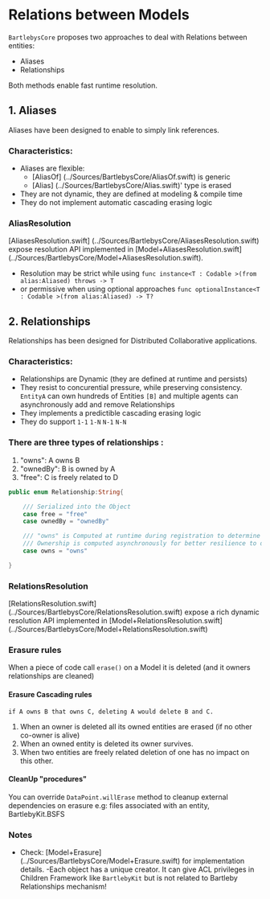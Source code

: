 # Relations between Models

`BartlebysCore` proposes two approaches to deal with Relations between entities: 

- Aliases 
- Relationships

Both methods enable fast runtime resolution. 

## 1. Aliases

Aliases have been designed to enable to simply link references. 

### Characteristics:

- Aliases are flexible: 
	- [AliasOf] (../Sources/BartlebysCore/AliasOf.swift) is generic
	- [Alias] (../Sources/BartlebysCore/Alias.swift)' type is erased
- They are not dynamic, they are defined at modeling & compile time
- They do not implement automatic cascading erasing logic

### AliasResolution

[AliasesResolution.swift] (../Sources/BartlebysCore/AliasesResolution.swift) expose resolution API implemented in [Model+AliasesResolution.swift] (../Sources/BartlebysCore/Model+AliasesResolution.swift).

- Resolution may be strict while using `func instance<T : Codable >(from alias:Aliased) throws -> T`
- or permissive when using optional approaches `func optionalInstance<T : Codable >(from alias:Aliased) -> T?`

## 2. Relationships

Relationships has been designed for Distributed Collaborative applications.

### Characteristics:

- Relationships are Dynamic (they are defined at runtime and persists)
- They resist to concurential pressure, while preserving consistency. `EntityA` can own hundreds of Entities `[B]` and multiple agents can asynchronously add and remove Relationships
- They implements a predictible cascading erasing logic
- They do support `1-1` `1-N` `N-1` `N-N`

### There are three types of relationships :

1. "owns": A owns B
2. "ownedBy": B is owned by A
3. "free": C is freely related to D 


```Swift
public enum Relationship:String{

    /// Serialized into the Object
    case free = "free"
    case ownedBy = "ownedBy"

    /// "owns" is Computed at runtime during registration to determine the the Subject
    /// Ownership is computed asynchronously for better resilience to distributed pressure
    case owns = "owns"

}
```

### RelationsResolution

[RelationsResolution.swift] (../Sources/BartlebysCore/RelationsResolution.swift) expose a rich dynamic resolution API implemented in [Model+RelationsResolution.swift] (../Sources/BartlebysCore/Model+RelationsResolution.swift)



### Erasure rules

When a piece of code call `erase()` on a Model it is deleted (and it owners relationships are cleaned) 

#### Erasure Cascading rules

`if A owns B that owns C, deleting A would delete B and C.`

1. When an owner is deleted all its owned entities are erased (if no other co-owner is alive)
2. When an owned entity is deleted its owner survives.
3. When two entities are freely related deletion of one has no impact on this other.


#### CleanUp "procedures"

You can override `DataPoint.willErase` method to cleanup external dependencies on erasure e.g: files associated with an entity, BartlebyKit.BSFS

### Notes
- Check: [Model+Erasure] (../Sources/BartlebysCore/Model+Erasure.swift) for implementation details.
-Each object has a unique creator. It can give ACL privileges in Children Framework like `BartlebyKit` but is not related to Bartleby Relationships mechanism!